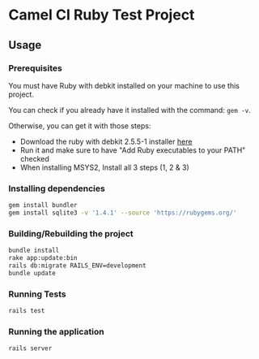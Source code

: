 # Camel CI Ruby Test Project

## Usage

### Prerequisites

You must have Ruby with debkit installed on your machine to use this project.

You can check if you already have it installed with the command: `gem -v`.

Otherwise, you can get it with those steps:

- Download the ruby with debkit 2.5.5-1 installer [here](hhttps://rubyinstaller.org/downloads/)
- Run it and make sure to have "Add Ruby executables to your PATH" checked
- When installing MSYS2, Install all 3 steps (1, 2 & 3)

### Installing dependencies

```bash
gem install bundler
gem install sqlite3 -v '1.4.1' --source 'https://rubygems.org/'
```

### Building/Rebuilding the project

```bash
bundle install
rake app:update:bin
rails db:migrate RAILS_ENV=development
bundle update
```

### Running Tests

```bash
rails test
```

### Running the application

```bash
rails server
```
